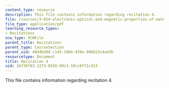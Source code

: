 ```yaml
---
content_type: resource
description: This file contains information regarding recitation 4.
file: /courses/3-024-electronic-optical-and-magnetic-properties-of-materials-spring-2013/2bf36f831273055899c319cc0f71c313_MIT3_024S13_2012rec4.pdf
file_type: application/pdf
learning_resource_types:
- Recitations
ocw_type: OCWFile
parent_title: Recitations
parent_type: CourseSection
parent_uid: 4944bd9d-c145-19b4-4f0a-988b23c4ad3b
resourcetype: Document
title: Recitation 4
uid: 2bf36f83-1273-0558-99c3-19cc0f71c313
---
```

This file contains information regarding recitation 4.

